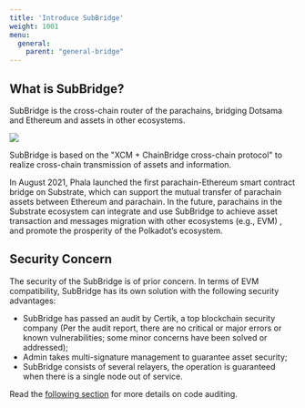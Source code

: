 ```yaml
---
title: 'Introduce SubBridge'
weight: 1001
menu:
  general:
    parent: "general-bridge"
---
```


## What is SubBridge?

SubBridge is the cross-chain router of the parachains, bridging Dotsama and Ethereum and assets in other ecosystems.

![](/images/general/subbridge-intro.jpg)

SubBridge is based on the "XCM + ChainBridge cross-chain protocol" to realize cross-chain transmission of assets and information.

In August 2021, Phala launched the first parachain-Ethereum smart contract bridge on Substrate, which can support the mutual transfer of parachain assets between Ethereum and parachain. In the future, parachains in the Substrate ecosystem can integrate and use SubBridge to achieve asset transaction and messages migration with other ecosystems (e.g., EVM) , and promote the prosperity of the Polkadot’s ecosystem.

## Security Concern

The security of the SubBridge is of prior concern. In terms of EVM compatibility, SubBridge has its own solution with the following security advantages:

- SubBridge has passed an audit by Certik, a top blockchain security company (Per the audit report, there are no critical or major errors or known vulnerabilities; some minor concerns have been solved or addressed);
- Admin takes multi-signature management to guarantee asset security;
- SubBridge consists of several relayers, the operation is guaranteed when there is a single node out of service.

Read the [following section](/en-us/general/subbridge/technical-details/#code-auditing) for more details on code auditing.
